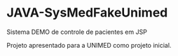 # JAVA-SysMedFakeUnimed
 Sistema DEMO de controle de pacientes em JSP

 Projeto apresentado para a UNIMED como projeto inicial.
